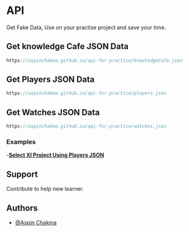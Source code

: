 
# API

Get Fake Data, Use on your practise project and save your time.


## Get knowledge Cafe JSON Data

```javascript
https://aspinchakma.github.io/api-for-practice/knowledgeCafe.json
```


## Get Players JSON Data

```javascript
https://aspinchakma.github.io/api-for-practice/players.json
```


## Get Watches JSON Data

```javascript
https://aspinchakma.github.io/api-for-practice/watches.json
```
### Examples
-**[Select XI Project Using Players JSON](https://select-your-xi-react-tailwind.netlify.app/)**
## Support

Contribute to help new learner. 


## Authors

- [@Aspin Chakma](https://github.com/aspinchakma)

